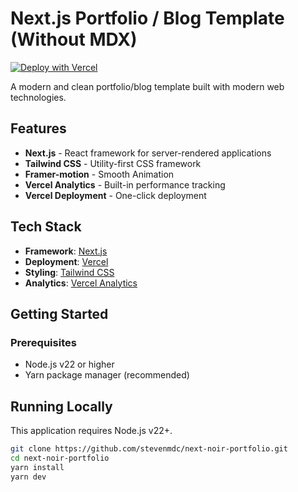 # Next.js Portfolio / Blog Template (Without MDX)

[![Deploy with Vercel](https://vercel.com/button)](https://vercel.com/new/clone?repository-url=https%3A%2F%2Fgithub.com%2Fstevenmdc%2Fnext-noir-portfolio)

A modern and clean portfolio/blog template built with modern web technologies.

## Features

- **Next.js** - React framework for server-rendered applications
- **Tailwind CSS** - Utility-first CSS framework
- **Framer-motion** - Smooth Animation
- **Vercel Analytics** - Built-in performance tracking
- **Vercel Deployment** - One-click deployment


## Tech Stack

- **Framework**: [Next.js](https://nextjs.org)
- **Deployment**: [Vercel](https://vercel.com)
- **Styling**: [Tailwind CSS](https://tailwindcss.com)
- **Analytics**: [Vercel Analytics](https://vercel.com/analytics)

## Getting Started

### Prerequisites

- Node.js v22 or higher
- Yarn package manager (recommended)

## Running Locally

This application requires Node.js v22+.

```bash
git clone https://github.com/stevenmdc/next-noir-portfolio.git
cd next-noir-portfolio
yarn install
yarn dev
```

